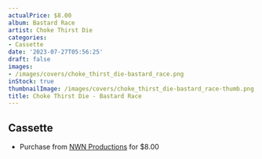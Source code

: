 ```yaml
---
actualPrice: $8.00
album: Bastard Race
artist: Choke Thirst Die
categories:
- Cassette
date: '2023-07-27T05:56:25'
draft: false
images:
- /images/covers/choke_thirst_die-bastard_race.png
inStock: true
thumbnailImage: /images/covers/choke_thirst_die-bastard_race-thumb.png
title: Choke Thirst Die - Bastard Race
---
```


## Cassette
* Purchase from [NWN Productions](http://shop.nwnprod.com/index.php?route=product/product&path=73&product_id=16233&sort=pd.name&order=ASC) for $8.00
